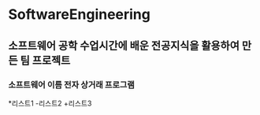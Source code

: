 # SoftwareEngineering
## 소프트웨어 공학 수업시간에 배운 전공지식을 활용하여 만든 팀 프로젝트
### 소프트웨어 이름 전자 상거래 프로그램
*리스트1
-리스트2
+리스트3
